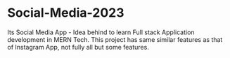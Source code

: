 # Social-Media-2023
Its Social Media App - Idea behind to learn Full stack Application development in MERN Tech. This project has same similar features as that of Instagram App, not fully all but some features.
